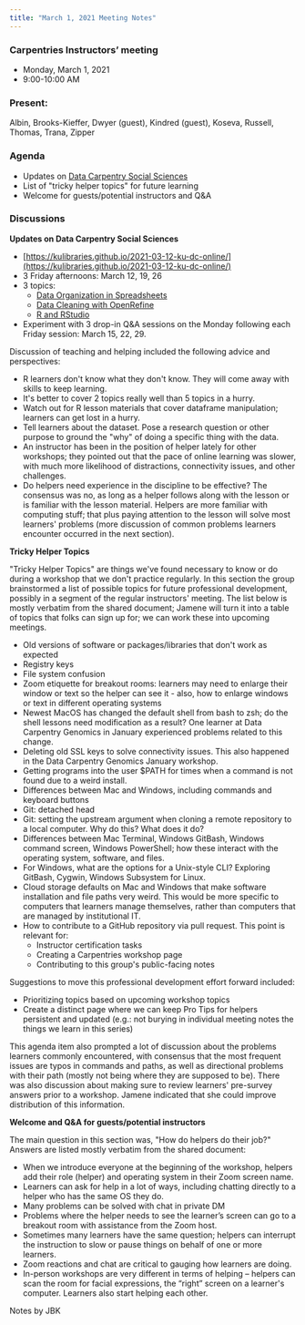 ```yaml
---
title: "March 1, 2021 Meeting Notes"
---
```

### Carpentries Instructors’ meeting
- Monday, March 1, 2021
- 9:00-10:00 AM

### Present:
Albin, Brooks-Kieffer, Dwyer (guest), Kindred (guest), Koseva, Russell, Thomas, Trana, Zipper

### Agenda
- Updates on [Data Carpentry Social Sciences](https://kulibraries.github.io/2021-03-12-ku-dc-online/)
- List of "tricky helper topics" for future learning
- Welcome for guests/potential instructors and Q&A

### Discussions

**Updates on Data Carpentry Social Sciences**

- [https://kulibraries.github.io/2021-03-12-ku-dc-online/](https://kulibraries.github.io/2021-03-12-ku-dc-online/)
- 3 Friday afternoons: March 12, 19, 26
- 3 topics:
  - [Data Organization in Spreadsheets](https://datacarpentry.org/spreadsheets-socialsci/)
  - [Data Cleaning with OpenRefine](https://datacarpentry.org/openrefine-socialsci/)
  - [R and RStudio](https://datacarpentry.org/r-socialsci/)
- Experiment with 3 drop-in Q&A sessions on the Monday following each Friday session: March 15, 22, 29.

Discussion of teaching and helping included the following advice and perspectives:

- R learners don't know what they don't know. They will come away with skills to keep learning.
- It's better to cover 2 topics really well than 5 topics in a hurry.
- Watch out for R lesson materials that cover dataframe manipulation; learners can get lost in a hurry.
- Tell learners about the dataset. Pose a research question or other purpose to ground the "why" of doing a specific thing with the data.
- An instructor has been in the position of helper lately for other workshops; they pointed out that the pace of online learning was slower, with much more likelihood of distractions, connectivity issues, and other challenges.
- Do helpers need experience in the discipline to be effective? The consensus was no, as long as a helper follows along with the lesson or is familiar with the lesson material. Helpers are more familiar with computing stuff; that plus paying attention to the lesson will solve most learners' problems (more discussion of common problems learners encounter occurred in the next section).

**Tricky Helper Topics**

"Tricky Helper Topics" are things we've found necessary to know or do during a workshop that we don't practice regularly. In this section the group brainstormed a list of possible topics for future professional development, possibly in a segment of the regular instructors' meeting. The list below is mostly verbatim from the shared document; Jamene will turn it into a table of topics that folks can sign up for; we can work these into upcoming meetings.

- Old versions of software or packages/libraries that don't work as expected
- Registry keys
- File system confusion
- Zoom etiquette for breakout rooms: learners may need to enlarge their window or text so the helper can see it - also, how to enlarge windows or text in different operating systems
- Newest MacOS has changed the default shell from bash to zsh; do the shell lessons need modification as a result? One learner at Data Carpentry Genomics in January experienced problems related to this change.
- Deleting old SSL keys to solve connectivity issues. This also happened in the Data Carpentry Genomics January workshop.
- Getting programs into the user $PATH for times when a command is not found due to a weird install.
- Differences between Mac and Windows, including commands and keyboard buttons
- Git: detached head
- Git: setting the upstream argument when cloning a remote repository to a local computer. Why do this? What does it do?
- Differences between Mac Terminal, Windows GitBash, Windows command screen, Windows PowerShell; how these interact with the operating system, software, and files.
- For Windows, what are the options for a Unix-style CLI? Exploring GitBash, Cygwin, Windows Subsystem for Linux.
- Cloud storage defaults on Mac and Windows that make software installation and file paths very weird. This would be more specific to computers that learners manage themselves, rather than computers that are managed by institutional IT.
- How to contribute to a GitHub repository via pull request. This point is relevant for:
  - Instructor certification tasks
  - Creating a Carpentries workshop page
  - Contributing to this group's public-facing notes

Suggestions to move this professional development effort forward included:
- Prioritizing topics based on upcoming workshop topics
- Create a distinct page where we can keep Pro Tips for helpers persistent and updated (e.g.: not burying in individual meeting notes the things we learn in this series)

This agenda item also prompted a lot of discussion about the problems learners commonly encountered, with consensus that the most frequent issues are typos in commands and paths, as well as directional problems with their path (mostly not being where they are supposed to be). There was also discussion about making sure to review learners' pre-survey answers prior to a workshop. Jamene indicated that she could improve distribution of this information.

**Welcome and Q&A for guests/potential instructors**

The main question in this section was, "How do helpers do their job?" Answers are listed mostly verbatim from the shared document:

- When we introduce everyone at the beginning of the workshop, helpers add their role (helper) and operating system in their Zoom screen name.
- Learners can ask for help in a lot of ways, including chatting directly to a helper who has the same OS they do.
- Many problems can be solved with chat in private DM
- Problems where the helper needs to see the learner’s screen can go to a breakout room with assistance from the Zoom host.
- Sometimes many learners have the same question; helpers can interrupt the instruction to slow or pause things on behalf of one or more learners.
- Zoom reactions and chat are critical to gauging how learners are doing.
- In-person workshops are very different in terms of helping – helpers can scan the room for facial expressions, the “right” screen on a learner's computer. Learners also start helping each other.


Notes by JBK
